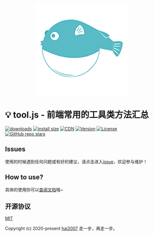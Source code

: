 <p align='center'>
    <a href='https://hai2007.github.io/tool.js' target='_blank'>
        <img src='./logo.png'>
    </a>
</p>

# 💡 tool.js - 前端常用的工具类方法汇总

<p>
  <a href="https://hai2007.gitee.io/npm-downloads?interval=7&packages=@hai2007/tool"><img src="https://img.shields.io/npm/dm/@hai2007/tool.svg" alt="downloads"></a>
  <a href="https://packagephobia.now.sh/result?p=@hai2007/tool"><img src="https://packagephobia.now.sh/badge?p=@hai2007/tool" alt="install size"></a>
  <a href="https://www.jsdelivr.com/package/npm/@hai2007/tool"><img src="https://data.jsdelivr.com/v1/package/npm/@hai2007/tool/badge" alt="CDN"></a>
  <a href="https://www.npmjs.com/package/@hai2007/tool"><img src="https://img.shields.io/npm/v/@hai2007/tool.svg" alt="Version"></a>
  <a href="https://github.com/hai2007/tool.js/blob/master/LICENSE"><img src="https://img.shields.io/npm/l/@hai2007/tool.svg" alt="License"></a>
  <a href="https://github.com/hai2007/tool.js" target='_blank'>
        <img alt="GitHub repo stars" src="https://img.shields.io/github/stars/hai2007/tool.js?style=social">
    </a>
</p>

## Issues
使用的时候遇到任何问题或有好的建议，请点击进入[issue](https://github.com/hai2007/tool.js/issues)，欢迎参与维护！

## How to use?

具体的使用你可以[查阅文档](https://hai2007.github.io/tool.js)哦~

开源协议
---------------------------------------
[MIT](https://github.com/hai2007/tool.js/blob/master/LICENSE)

Copyright (c) 2020-present [hai2007](https://hai2007.gitee.io/sweethome/) 走一步，再走一步。
